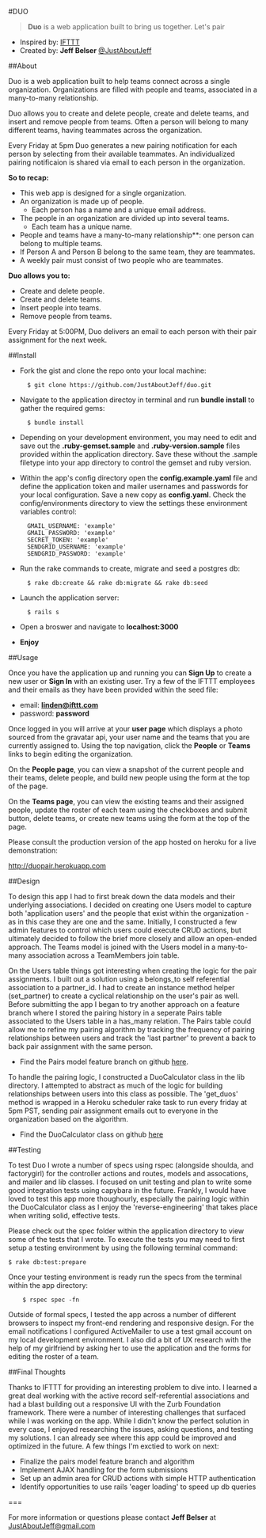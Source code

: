 #DUO

> **Duo** is a web application built to bring us together. Let's pair

- Inspired by: [IFTTT](https://ifttt.com/)
- Created by: **Jeff Belser** [@JustAboutJeff](http://www.twitter.com/justaboutjeff)

##About

Duo is a web application built to help teams connect across a single organization. Organizations are filled with people and teams, associated in a many-to-many relationship.

Duo allows you to create and delete people, create and delete teams, and insert and remove people from teams. Often a person will belong to many different teams, having teammates across the organization.

Every Friday at 5pm Duo generates a new pairing notification for each person by selecting from their available teammates. An individualized pairing notificaion is shared via email to each person in the organization.

**So to recap:**

  - This web app is designed for a single organization.
  - An organization is made up of people.
     - Each person has a name and a unique email address.
  - The people in an organization are divided up into several teams.
     - Each team has a unique name.
  - People and teams have a many-to-many relationship**: one person can belong to multiple teams.
  - If Person A and Person B belong to the same team, they are teammates.
  - A weekly pair must consist of two people who are teammates.

**Duo allows you to:**

  - Create and delete people.
  - Create and delete teams.
  - Insert people into teams.
  - Remove people from teams.

Every Friday at 5:00PM, Duo delivers an email to each person with their pair assignment for the next week.

##Install

- Fork the gist and clone the repo onto your local machine:

		$ git clone https://github.com/JustAboutJeff/duo.git

- Navigate to the application directoy in terminal and run **bundle install** to gather the required gems:

		$ bundle install

- Depending on your development environment, you may need to edit and save out the **.ruby-gemset.sample** and **.ruby-version.sample** files provided within the application directory. Save these without the .sample filetype into your app directory to control the gemset and ruby version.

- Within the app's config directory open the **config.example.yaml** file and define the application token and mailer usernames and passwords for your local configuration. Save a new copy as **config.yaml**. Check the config/environments directory to view the settings these environment variables control:

		GMAIL_USERNAME: 'example'
		GMAIL_PASSWORD: 'example'
		SECRET_TOKEN: 'example'
		SENDGRID_USERNAME: 'example'
		SENDGRID_PASSWORD: 'example'

- Run the rake commands to create, migrate and seed a postgres db:

		$ rake db:create && rake db:migrate && rake db:seed

- Launch the application server:

		$ rails s

- Open a broswer and navigate to **localhost:3000**
- **Enjoy**

##Usage

Once you have the application up and running you can **Sign Up** to create a new user or **Sign In** with an existing user. Try a few of the IFTTT employees and their emails as they have been provided within the seed file:

- email: **linden@ifttt.com**
- password: **password**

Once logged in you will arrive at your **user page** which displays a photo sourced from the gravatar api, your user name and the teams that you are currently assigned to. Using the top navigation, click the **People** or **Teams** links to begin editing the organization.

On the **People page**, you can view a snapshot of the current people and their teams, delete people, and build new people using the form at the top of the page.

On the **Teams page**, you can view the existing teams and their assigned people, update the roster of each team using the checkboxes and submit button, delete teams, or create new teams using the form at the top of the page.

Please consult the production version of the app hosted on heroku for a live demonstration:

<http://duopair.herokuapp.com>

##Design

To design this app I had to first break down the data models and their underlying associations. I decided on creating one Users model to capture both 'application users' and the people that exist within the organization - as in this case they are one and the same. Initially, I constructed a few admin features to control which users could execute CRUD actions, but ultimately decided to follow the brief more closely and allow an open-ended approach. The Teams model is joined with the Users model in a many-to-many association across a TeamMembers join table.

On the Users table things got interesting when creating the logic for the pair assignments. I built out a solution using a belongs_to self referential association to a partner_id. I had to create an instance method helper (set_partner) to create a cyclical relationship on the user's pair as well. Before submitting the app I began to try another approach on a feature branch where I stored the pairing history in a seperate Pairs table associated to the Users table in a has_many relation. The Pairs table could allow me to refine my pairing algorithm by tracking the frequency of pairing relationships between users and track the 'last partner' to prevent a back to back pair assignment with the same person.

- Find the Pairs model feature branch on github [here](https://github.com/JustAboutJeff/duo/pull/30).

To handle the pairing logic, I constructed a DuoCalculator class in the lib directory. I attempted to abstract as much of the logic for building relationships between users into this class as possible. The 'get_duos' method is wrapped in a Heroku scheduler rake task to run every friday at 5pm PST, sending pair assignment emails out to everyone in the organization based on the algorithm.

- Find the DuoCalculator class on github [here](https://github.com/JustAboutJeff/duo/blob/master/lib/duo_calculator.rb)

##Testing

To test Duo I wrote a number of specs using rspec (alongside shoulda, and factorygirl) for the controller actions and routes, models and assocations, and mailer and lib classes. I focused on unit testing and plan to write some good integration tests using capybara in the future. Frankly, I would have loved to test this app more thoughourly, especially the pairing logic within the DuoCalculator class as I enjoy the 'reverse-engineering' that takes place when writing solid, effective tests.

Please check out the spec folder within the application directory to view some of the tests that I wrote. To execute the tests you may need to first setup a testing environment by using the following terminal command:

    $ rake db:test:prepare

Once your testing environment is ready run the specs from the terminal within the app directory:

		$ rspec spec -fn

Outside of formal specs, I tested the app across a number of different browsers to inspect my front-end rendering and responsive design. For the email notifications I configured ActiveMailer to use a test gmail account on my local development environment. I also did a bit of UX research with the help of my girlfriend by asking her to use the application and the forms for editing the roster of a team.

##Final Thoughts

Thanks to IFTTT for providing an interesting problem to dive into. I learned a great deal working with the active record self-referential associations and had a blast building out a responsive UI with the Zurb Foundation framework. There were a number of interesting challenges that surfaced while I was working on the app. While I didn't know the perfect solution in every case, I enjoyed researching the issues, asking questions, and testing my solutions. I can already see where this app could be improved and optimized in the future. A few things I'm exctied to work on next:

- Finalize the pairs model feature branch and algorithm
- Implement AJAX handling for the form submissions
- Set up an admin area for CRUD actions with simple HTTP authentication
- Identify opportunities to use rails 'eager loading' to speed up db queries

===

For more information or questions please contact **Jeff Belser** at <JustAboutJeff@gmail.com>